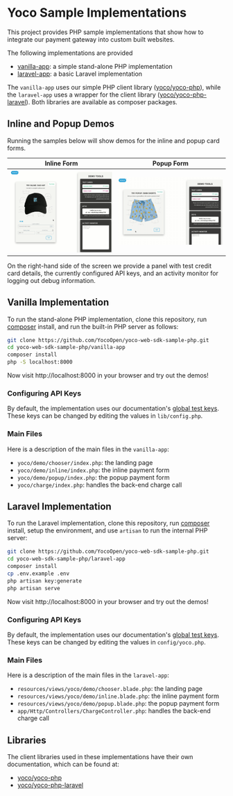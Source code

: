 # Yoco Sample Implementations

This project provides PHP sample implementations that show how to integrate our payment gateway into custom built websites.

The following implementations are provided

  * [vanilla-app](#vanilla-app "vanilla-app"): a simple stand-alone PHP implementation
  * [laravel-app](#laravel-app "laravel-app"): a basic Laravel implementation

The `vanilla-app` uses our simple PHP client library ([yoco/yoco-php](https://github.com/YocoOpen/yoco-php)), while the `laravel-app` uses a wrapper for the client library ([yoco/yoco-php-laravel](https://github.com/YocoOpen/yoco-php-laravel)). Both libraries are available as composer packages.


## Inline and Popup Demos

Running the samples below will show demos for the inline and popup card forms.

| Inline Form | Popup Form |
| ------ | ------ |
| ![Inline Payment](https://raw.githubusercontent.com/YocoOpen/yoco-web-sdk-sample-php/main/docs/inline.gif) | ![Popup Payment](https://raw.githubusercontent.com/YocoOpen/yoco-web-sdk-sample-php/main/docs/popup.gif) |

On the right-hand side of the screen we provide a panel with test credit card details, the currently configured API keys, and an activity monitor for logging out debug information.

<a name="vanilla-app"></a>
## Vanilla Implementation

To run the stand-alone PHP implementation, clone this repository, run [composer](https://getcomposer.org/) install, and run the built-in PHP server as follows:

```bash
git clone https://github.com/YocoOpen/yoco-web-sdk-sample-php.git
cd yoco-web-sdk-sample-php/vanilla-app
composer install
php -S localhost:8000
````
Now visit http://localhost:8000 in your browser and try out the demos!

### Configuring API Keys

By default, the implementation uses our documentation\'s [global test keys](https://developer.yoco.com/online/resources/testing-info).  These keys can be changed by editing the values in
`lib/config.php`.

### Main Files

Here is a description of the main files in the `vanilla-app`:

  * `yoco/demo/chooser/index.php`: the landing page
  * `yoco/demo/inline/index.php`: the inline payment form
  * `yoco/demo/popup/index.php`: the popup payment form
  * `yoco/charge/index.php`: handles the back-end charge call

<a name="laravel-app"></a>
## Laravel Implementation

To run the Laravel implementation, clone this repository, run [composer](https://getcomposer.org/) install, setup the environment, and use `artisan` to run the internal PHP server:

```bash
git clone https://github.com/YocoOpen/yoco-web-sdk-sample-php.git
cd yoco-web-sdk-sample-php/laravel-app
composer install
cp .env.example .env
php artisan key:generate
php artisan serve
````

Now visit http://localhost:8000 in your browser and try out the demos!

### Configuring API Keys

By default, the implementation uses our documentation\'s [global test keys](https://developer.yoco.com/online/resources/testing-info).  These keys can be changed by editing the values in
`config/yoco.php`.

### Main Files

Here is a description of the main files in the `laravel-app`:

  * `resources/views/yoco/demo/chooser.blade.php`: the landing page
  * `resources/views/yoco/demo/inline.blade.php`: the inline payment form
  * `resources/views/yoco/demo/popup.blade.php`: the popup payment form
  * `app/Http/Controllers/ChargeController.php`: handles the back-end charge call


## Libraries

The client libraries used in these implementations have their own documentation, which can be found at:

  * [yoco/yoco-php](https://github.com/YocoOpen/yoco-php)
  * [yoco/yoco-php-laravel](https://github.com/YocoOpen/yoco-php-laravel)
  
